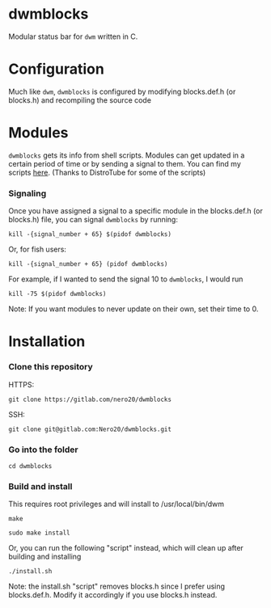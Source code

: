 # dwmblocks
Modular status bar for `dwm` written in C.

# Configuration
Much like `dwm`, `dwmblocks` is configured by modifying blocks.def.h (or blocks.h) and recompiling the source code

# Modules
`dwmblocks` gets its info from shell scripts. Modules can get updated in a certain period of time or by sending a signal to them.
You can find my scripts [here](https://gitlab.com/Nero20/scripts). (Thanks to DistroTube for some of the scripts)

### Signaling
Once you have assigned a signal to a specific module in the blocks.def.h (or blocks.h) file, you can signal `dwmblocks` by running:

`kill -{signal_number + 65} $(pidof dwmblocks)`

Or, for fish users:

`kill -{signal_number + 65} (pidof dwmblocks)`

For example, if I wanted to send the signal 10 to `dwmblocks`, I would run

`kill -75 $(pidof dwmblocks)`

Note: If you want modules to never update on their own, set their time to 0.

# Installation
### Clone this repository
HTTPS:

`git clone https://gitlab.com/nero20/dwmblocks`

SSH:

`git clone git@gitlab.com:Nero20/dwmblocks.git`

### Go into the folder
`cd dwmblocks`

### Build and install
This requires root privileges and will install to /usr/local/bin/dwm

`make`

`sudo make install`

Or, you can run the following "script" instead, which will clean up after building and installing

`./install.sh`

Note: the install.sh "script" removes blocks.h since I prefer using blocks.def.h. Modify it accordingly if you use blocks.h instead.

